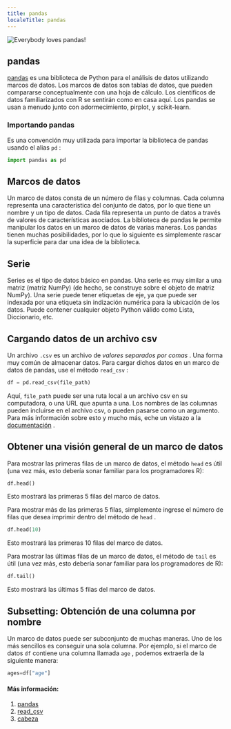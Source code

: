 ```yaml
---
title: pandas
localeTitle: pandas
---
```

![Everybody loves pandas!](https://pandas.pydata.org/_static/pandas_logo.png "pandas")

## pandas

[pandas](http://pandas.pydata.org/) es una biblioteca de Python para el análisis de datos utilizando marcos de datos. Los marcos de datos son tablas de datos, que pueden compararse conceptualmente con una hoja de cálculo. Los científicos de datos familiarizados con R se sentirán como en casa aquí. Los pandas se usan a menudo junto con adormecimiento, pirplot, y scikit-learn.

### Importando pandas

Es una convención muy utilizada para importar la biblioteca de pandas usando el alias `pd` :

```python
import pandas as pd 
```

## Marcos de datos

Un marco de datos consta de un número de filas y columnas. Cada columna representa una característica del conjunto de datos, por lo que tiene un nombre y un tipo de datos. Cada fila representa un punto de datos a través de valores de características asociados. La biblioteca de pandas le permite manipular los datos en un marco de datos de varias maneras. Los pandas tienen muchas posibilidades, por lo que lo siguiente es simplemente rascar la superficie para dar una idea de la biblioteca.

## Serie

Series es el tipo de datos básico en pandas. Una serie es muy similar a una matriz (matriz NumPy) (de hecho, se construye sobre el objeto de matriz NumPy). Una serie puede tener etiquetas de eje, ya que puede ser indexada por una etiqueta sin indización numérica para la ubicación de los datos. Puede contener cualquier objeto Python válido como Lista, Diccionario, etc.

## Cargando datos de un archivo csv

Un archivo `.csv` es un archivo de _valores separados por comas_ . Una forma muy común de almacenar datos. Para cargar dichos datos en un marco de datos de pandas, use el método `read_csv` :

```python
df = pd.read_csv(file_path) 
```

Aquí, `file_path` puede ser una ruta local a un archivo csv en su computadora, o una URL que apunta a una. Los nombres de las columnas pueden incluirse en el archivo csv, o pueden pasarse como un argumento. Para más información sobre esto y mucho más, eche un vistazo a la [documentación](http://pandas.pydata.org/pandas-docs/stable/generated/pandas.read_csv.html?highlight=read_csv#pandas.read_csv) .

## Obtener una visión general de un marco de datos

Para mostrar las primeras filas de un marco de datos, el método `head` es útil (una vez más, esto debería sonar familiar para los programadores R):

```python
df.head() 
```

Esto mostrará las primeras 5 filas del marco de datos.

Para mostrar más de las primeras 5 filas, simplemente ingrese el número de filas que desea imprimir dentro del método de `head` .

```python
df.head(10) 
```

Esto mostrará las primeras 10 filas del marco de datos.

Para mostrar las últimas filas de un marco de datos, el método de `tail` es útil (una vez más, esto debería sonar familiar para los programadores de R):

```python
df.tail() 
```

Esto mostrará las últimas 5 filas del marco de datos.

## Subsetting: Obtención de una columna por nombre

Un marco de datos puede ser subconjunto de muchas maneras. Uno de los más sencillos es conseguir una sola columna. Por ejemplo, si el marco de datos `df` contiene una columna llamada `age` , podemos extraerla de la siguiente manera:

```python
ages=df["age"] 
```

#### Más información:

1.  [pandas](http://pandas.pydata.org/)
2.  [read\_csv](http://pandas.pydata.org/pandas-docs/stable/generated/pandas.read_csv.html?highlight=read_csv#pandas.read_csv)
3.  [cabeza](http://pandas.pydata.org/pandas-docs/stable/generated/pandas.DataFrame.head.html?highlight=head#pandas.DataFrame.head)